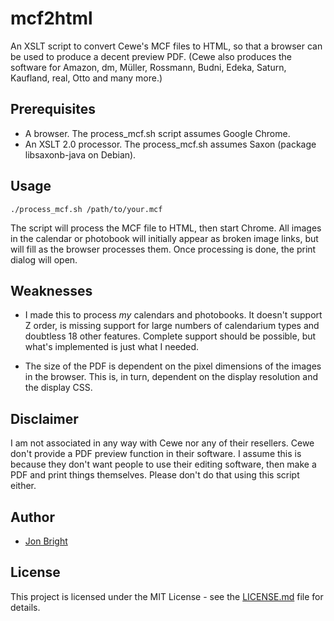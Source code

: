 # mcf2html

An XSLT script to convert Cewe's MCF files to HTML, so that a browser can be used to produce a decent preview PDF.  (Cewe also produces the software for Amazon, dm, Müller, Rossmann, Budni, Edeka, Saturn, Kaufland, real, Otto and many more.)

## Prerequisites

* A browser.  The process_mcf.sh script assumes Google Chrome.
* An XSLT 2.0 processor.  The process_mcf.sh assumes Saxon (package libsaxonb-java on Debian).

## Usage

```
./process_mcf.sh /path/to/your.mcf
```

The script will process the MCF file to HTML, then start Chrome.  All images in the calendar or photobook will initially appear as broken image links, but will fill as the browser processes them.  Once processing is done, the print dialog will open.

## Weaknesses

* I made this to process *my* calendars and photobooks.  It doesn't support Z order, is missing support for large numbers of calendarium types and doubtless 18 other features.  Complete support should be possible, but what's implemented is just what I needed.

* The size of the PDF is dependent on the pixel dimensions of the images in the browser.  This is, in turn, dependent on the display resolution and the display CSS.

## Disclaimer

I am not associated in any way with Cewe nor any of their resellers.  Cewe don't provide a PDF preview function in their software.  I assume this is because they don't want people to use their editing software, then make a PDF and print things themselves.  Please don't do that using this script either.

## Author

* [Jon Bright](https://github.com/Jon-Bright)

## License

This project is licensed under the MIT License - see the [LICENSE.md](LICENSE.md) file for details.
